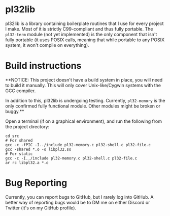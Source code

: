 # pl32lib

pl32lib is a library containing boilerplate routines that I use for every
project I make. Most of it is strictly C99-compliant and thus fully portable.
The `pl32-term` module (not yet implemented) is the only component that isn't
fully portable (it uses POSIX calls, meaning that while portable to any POSIX
system, it won't compile on everything).

# Build instructions

**NOTICE: This project doesn't have a build system in place, you will need to
build it manually. This will only cover Unix-like/Cygwin systems with the GCC
compiler.

In addition to this, pl32lib is undergoing testing. Currently, `pl32-memory`
is the only confirmed fully functional module. Other modules might be broken or
buggy.**

Open a terminal (if on a graphical environment), and run the following from the
project directory:

```
cd src
# For shared
gcc -c -fPIC -I../include pl32-memory.c pl32-shell.c pl32-file.c
gcc -shared *.o -o libpl32.so
# For static
gcc -c -I../include pl32-memory.c pl32-shell.c pl32-file.c
ar rc libpl32.a *.o
```

# Bug Reporting

Currently, you can report bugs to GitHub, but I rarely log into GitHub. A better
way of reporting bugs would be to DM me on either Discord or Twitter (it's on my
GitHub profile).
